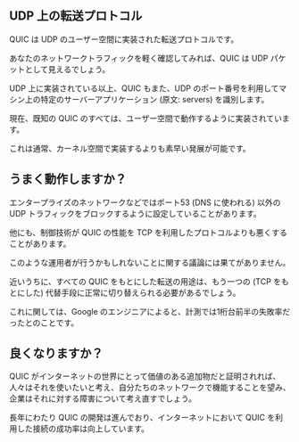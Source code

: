 ## UDP 上の転送プロトコル

QUIC は UDP のユーザー空間に実装された転送プロトコルです。

あなたのネットワークトラフィックを軽く確認してみれば、QUIC は UDP パケットとして見えるでしょう。

UDP 上に実装されている以上、QUIC もまた、UDP のポート番号を利用してマシン上の特定のサーバーアプリケーション (原文: servers) を識別します。

現在、既知の QUIC のすべては、ユーザー空間で動作するように実装されています。

これは通常、カーネル空間で実装するよりも素早い発展が可能です。

## うまく動作しますか？

エンタープライズのネットワークなどではポート53 (DNS に使われる) 以外のUDP トラフィックをブロックするように設定していることがあります。

他にも、制御技術が QUIC の性能を TCP を利用したプロトコルよりも悪くすることがあります。

このような運用者が行うかもしれないことに関する議論には果てがありません。

近いうちに、すべての QUIC をもとにした転送の用途は、もう一つの (TCP をもとにした) 代替手段に正常に切り替えられる必要があるでしょう。

これに関しては、Google のエンジニアによると、計測では1桁台前半の失敗率だったとのことです。

## 良くなりますか？

QUIC がインターネットの世界にとって価値のある追加物だと証明されれば、人々はそれを使いたいと考え、自分たちのネットワークで機能することを望み、企業はそれに対する障害について考え直すでしょう。

長年にわたり QUIC の開発は進んでおり、インターネットにおいて QUIC を利用した接続の成功率は向上しています。
